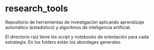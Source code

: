# research_tools

Repositorio de herramientas de investigación aplicando aprendizaje automático (estadístico) y algoritmos de inteligencia artificial. 

El directorio raíz tiene los script y notebooks de orientación para cada estrategia. En los folders están los abordages generales. 
